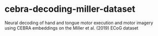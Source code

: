 # cebra-decoding-miller-dataset
Neural decoding of hand and tongue motor execution and motor imagery using CEBRA embeddings on the Miller et al. (2019) ECoG dataset

